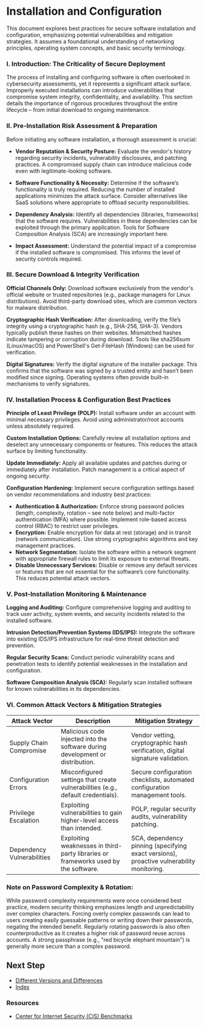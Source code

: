 # Installation and Configuration

This document explores best practices for secure software installation and configuration, emphasizing potential vulnerabilities and mitigation strategies. It assumes a foundational understanding of networking principles, operating system concepts, and basic security terminology.

### I. Introduction: The Criticality of Secure Deployment
The process of installing and configuring software is often overlooked in cybersecurity assessments, yet it represents a significant attack surface. Improperly executed installations can introduce vulnerabilities that compromise system integrity, confidentiality, and availability. This section details the importance of rigorous procedures throughout the entire lifecycle – from initial download to ongoing maintenance.

### II. Pre-Installation Risk Assessment & Preparation
Before initiating any software installation, a thorough assessment is crucial:

 - **Vendor Reputation & Security Posture:** Evaluate the vendor's history regarding security incidents, vulnerability disclosures, and patching practices. A compromised supply chain can introduce malicious code even with legitimate-looking software.

 - **Software Functionality & Necessity:** Determine if the software’s functionality is truly required. Reducing the number of installed applications minimizes the attack surface. Consider alternatives like SaaS solutions where appropriate to offload security responsibilities.

 - **Dependency Analysis:** Identify all dependencies (libraries, frameworks) that the software requires. Vulnerabilities in these dependencies can be exploited through the primary application. Tools for Software Composition Analysis (SCA) are increasingly important here.

 - **Impact Assessment:** Understand the potential impact of a compromise if the installed software is compromised. This informs the level of security controls required.

### III. Secure Download & Integrity Verification
**Official Channels Only:** Download software exclusively from the vendor's official website or trusted repositories (e.g., package managers for Linux distributions). Avoid third-party download sites, which are common vectors for malware distribution.

**Cryptographic Hash Verification:** After downloading, verify the file’s integrity using a cryptographic hash (e.g., SHA-256, SHA-3). Vendors typically publish these hashes on their websites. Mismatched hashes indicate tampering or corruption during download. Tools like sha256sum (Linux/macOS) and PowerShell's Get-FileHash (Windows) can be used for verification.

**Digital Signatures:** Verify the digital signature of the installer package. This confirms that the software was signed by a trusted entity and hasn’t been modified since signing. Operating systems often provide built-in mechanisms to verify signatures.

### IV. Installation Process & Configuration Best Practices
**Principle of Least Privilege (POLP):** Install software under an account with minimal necessary privileges. Avoid using administrator/root accounts unless absolutely required.

**Custom Installation Options:** Carefully review all installation options and deselect any unnecessary components or features. This reduces the attack surface by limiting functionality.

**Update Immediately:** Apply all available updates and patches during or immediately after installation. Patch management is a critical aspect of ongoing security.

**Configuration Hardening:** Implement secure configuration settings based on vendor recommendations and industry best practices:
 - **Authentication & Authorization:** Enforce strong password policies (length, complexity, rotation – see note below) and multi-factor authentication (MFA) where possible. Implement role-based access control (RBAC) to restrict user privileges.
 - **Encryption:** Enable encryption for data at rest (storage) and in transit (network communication). Use strong cryptographic algorithms and key management practices.
 - **Network Segmentation:** Isolate the software within a network segment with appropriate firewall rules to limit its exposure to external threats.
 - **Disable Unnecessary Services:** Disable or remove any default services or features that are not essential for the software’s core functionality. This reduces potential attack vectors.
### V. Post-Installation Monitoring & Maintenance
**Logging and Auditing:** Configure comprehensive logging and auditing to track user activity, system events, and security incidents related to the installed software.

**Intrusion Detection/Prevention Systems (IDS/IPS):** Integrate the software into existing IDS/IPS infrastructure for real-time threat detection and prevention.

**Regular Security Scans:** Conduct periodic vulnerability scans and penetration tests to identify potential weaknesses in the installation and configuration.

**Software Composition Analysis (SCA):** Regularly scan installed software for known vulnerabilities in its dependencies.

### VI. Common Attack Vectors & Mitigation Strategies
| Attack Vector |	Description |	Mitigation Strategy |
|---|---|---|
| Supply Chain Compromise	| Malicious code injected into the software during development or distribution. |	Vendor vetting, cryptographic hash verification, digital signature validation. |
| Configuration Errors |	Misconfigured settings that create vulnerabilities (e.g., default credentials). |	Secure configuration checklists, automated configuration management tools. |
| Privilege Escalation	 | Exploiting vulnerabilities to gain higher-level access than intended.	| POLP, regular security audits, vulnerability patching. |
| Dependency Vulnerabilities |	Exploiting weaknesses in third-party libraries or frameworks used by the software.	| SCA, dependency pinning (specifying exact versions), proactive vulnerability monitoring. |

### Note on Password Complexity & Rotation:
While password complexity requirements were once considered best practice, modern security thinking emphasizes length and unpredictability over complex characters. Forcing overly complex passwords can lead to users creating easily guessable patterns or writing down their passwords, negating the intended benefit. Regularly rotating passwords is also often counterproductive as it creates a higher risk of password reuse across accounts. A strong passphrase (e.g., "red bicycle elephant mountain") is generally more secure than a complex password.
 
## Next Step
- [Different Versions and Differences](https://github.com/Sisu-Sus/CyberSec-RoadMap/blob/main/Operating_Systems/Different_Versions_and_Differences.md)
- [Index](https://github.com/Sisu-Sus/CyberSec-RoadMap/blob/main/index.md)

### Resources 
- [Center for Internet Security (CIS) Benchmarks](https://www.cisecurity.org/benchmarks/)


